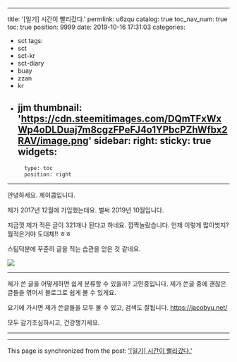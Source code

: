 
---
title: '[일기] 시간이 빨리갔다.'
permlink: u6zqu
catalog: true
toc_nav_num: true
toc: true
position: 9999
date: 2019-10-16 17:31:03
categories:
- sct
tags:
- sct
- sct-kr
- sct-diary
- buay
- zzan
- kr
- jjm
thumbnail: 'https://cdn.steemitimages.com/DQmTFxWxWp4oDLDuaj7m8cgzFPeFJ4o1YPbcPZhWfbx2RAV/image.png'
sidebar:
    right:
        sticky: true
widgets:
    -
        type: toc
        position: right
---


안녕하세요. 제이콥입니다.

제가 2017년 12월에 가입했는데요. 벌써 2019년 10월입니다.

지금껏 제가 적은 글이 321개나 된다고 하네요. 깜짝놀랐습니다. 언제 이렇게 많이썻지? 뭘적은거야 도대체!! ㅎㅎ

스팀덕분에 꾸준히 글을 적는 습관을 얻은 것 같네요.

![](https://cdn.steemitimages.com/DQmTFxWxWp4oDLDuaj7m8cgzFPeFJ4o1YPbcPZhWfbx2RAV/image.png)

---

제가 쓴 글을 어떻게하면 쉽게 분류할 수 있을까? 고민중입니다. 제가 쓴글 중에 괜찮은 글들을 엮어서 블로그로 쉽게 볼 수 있게요.

요기에 가시면 제가 쓴글들을 모두 볼 수 있고, 검색도 잘됩니다. 
https://jacobyu.net/

모두 감기조심하시고, 건강챙기세요.

---

- - -

This page is synchronized from the post: ['[일기] 시간이 빨리갔다.'](https://steemit.com/@jacobyu/u6zqu)
